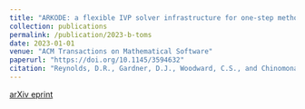 ```yaml
---
title: "ARKODE: a flexible IVP solver infrastructure for one-step methods"
collection: publications
permalink: /publication/2023-b-toms
date: 2023-01-01
venue: "ACM Transactions on Mathematical Software"
paperurl: "https://doi.org/10.1145/3594632"
citation: "Reynolds, D.R., Gardner, D.J., Woodward, C.S., and Chinomona, R. (2023). &quot;ARKODE: a flexible IVP solver infrastructure for one-step methods.&quot; <i>ACM Transactions on Mathematical Software</i>, 49(2):1-26."
---
```


[arXiv eprint](https://doi.org/10.48550/arXiv.2205.14077)
